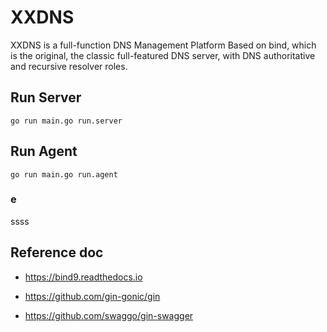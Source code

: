 # XXDNS

XXDNS is a full-function DNS Management Platform Based on bind, which is the original, the classic full-featured DNS server, with DNS authoritative and recursive resolver roles.

## Run Server
```shell
go run main.go run.server
```

## Run Agent
```shell
go run main.go run.agent
```

### e
ssss

## Reference doc

- https://bind9.readthedocs.io

- https://github.com/gin-gonic/gin
- https://github.com/swaggo/gin-swagger

